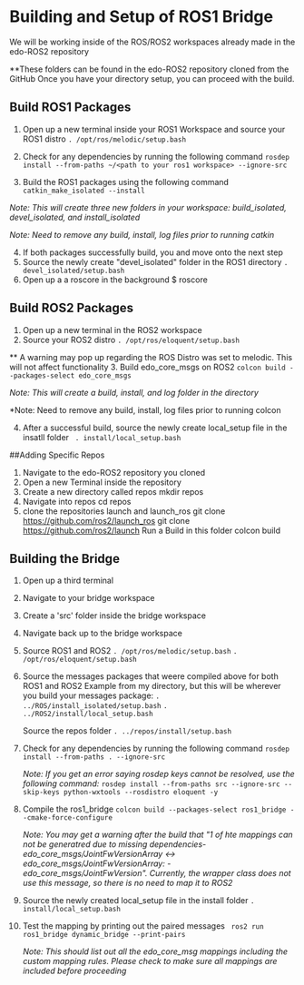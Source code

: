 # Building and Setup of ROS1 Bridge

We will be working inside of the ROS/ROS2 workspaces already made in the edo-ROS2 repository


**These folders can be found in the edo-ROS2 repository cloned from the GitHub
Once you have your directory setup, you can proceed with the build.

## Build ROS1 Packages
1. Open up a new terminal inside your ROS1 Workspace and source your ROS1 distro
    `. /opt/ros/melodic/setup.bash`

2. Check for any dependencies by running the following command
    `rosdep install --from-paths ~/<path to your ros1 workspace> --ignore-src`

3. Build the ROS1 packages using the following command
    `catkin_make_isolated --install`
    
*Note: This will create three new folders in your workspace: build_isolated, devel_isolated, and install_isolated*

*Note: Need to remove any build, install, log files prior to running catkin*

4. If both packages successfully build, you and move onto the next step
5. Source the newly create "devel_isolated" folder in the ROS1 directory
    `. devel_isolated/setup.bash`
6. Open up a a roscore in the background
	$ roscore

## Build ROS2 Packages

1. Open up a new terminal in the ROS2 workspace
2. Source your ROS2 distro
 `. /opt/ros/eloquent/setup.bash`

** A warning may pop up regarding the ROS Distro was set to melodic. This will not affect functionality
3. Build edo_core_msgs on ROS2
 `colcon build --packages-select edo_core_msgs`

*Note: This will create a build, install, and log folder in the directory*

*Note: Need to remove any build, install, log files prior to running colcon 

4. After a successful build, source the newly create local_setup file in the insatll folder
` . install/local_setup.bash`


##Adding Specific Repos
1. Navigate to the edo-ROS2 repository you cloned 
2. Open a new Terminal inside the repository
3. Create a new directory called repos
	mkdir repos
4. Navigate into repos
	cd repos
5. clone the repositories launch and launch_ros
	git clone https://github.com/ros2/launch_ros
	git clone https://github.com/ros2/launch
  Run a Build in this folder
	colcon build

## Building the Bridge

1. Open up a third terminal
2. Navigate to your bridge workspace 
3. Create a 'src' folder inside the bridge workspace
4. Navigate back up to the bridge workspace
5. Source ROS1 and ROS2
    `. /opt/ros/melodic/setup.bash`
    `. /opt/ros/eloquent/setup.bash`
6. Source the messages packages that weere compiled above for both ROS1 and ROS2
Example from my directory, but this will be wherever you build your messages package:
  `. ../ROS/install_isolated/setup.bash`
  `. ../ROS2/install/local_setup.bash`

   Source the repos folder
  `. ../repos/install/setup.bash`

7. Check for any dependencies by running the following command
    `rosdep install --from-paths . --ignore-src`

    *Note: If you get an error saying rosdep keys cannot be resolved, use the following command:*
    `rosdep install --from-paths src --ignore-src --skip-keys python-wxtools --rosdistro eloquent -y`

8. Compile the ros1_bridge
    `colcon build --packages-select ros1_bridge --cmake-force-configure`

    *Note: You may get a warning after the build that "1 of hte mappings can not be generatred due to missing dependencies- edo_core_msgs/JointFwVersionArray <-> edo_core_msgs/JointFwVersionArray: - edo_core_msgs/JointFwVersion".  Currently, the wrapper class does not use this message, so there is no need to map it to ROS2*

9. Source the newly created local_setup file in the install folder
    `. install/local_setup.bash`

10. Test the mapping by printing out the paired messages
    ` ros2 run ros1_bridge dynamic_bridge --print-pairs`

    *Note: This should list out all the edo_core_msg mappings including the custom mapping rules.  Please check to make sure all mappings are included before proceeding*
    

